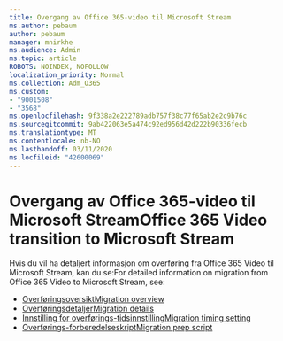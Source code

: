 ```yaml
---
title: Overgang av Office 365-video til Microsoft Stream
ms.author: pebaum
author: pebaum
manager: mnirkhe
ms.audience: Admin
ms.topic: article
ROBOTS: NOINDEX, NOFOLLOW
localization_priority: Normal
ms.collection: Adm_O365
ms.custom:
- "9001508"
- "3568"
ms.openlocfilehash: 9f338a2e222789adb757f38c77f65ab2e2c9b76c
ms.sourcegitcommit: 9ab422063e5a474c92ed956d42d222b90336fecb
ms.translationtype: MT
ms.contentlocale: nb-NO
ms.lasthandoff: 03/11/2020
ms.locfileid: "42600069"
---
```

# <a name="office-365-video-transition-to-microsoft-stream"></a><span data-ttu-id="fcca4-102">Overgang av Office 365-video til Microsoft Stream</span><span class="sxs-lookup"><span data-stu-id="fcca4-102">Office 365 Video transition to Microsoft Stream</span></span>

<span data-ttu-id="fcca4-103">Hvis du vil ha detaljert informasjon om overføring fra Office 365 Video til Microsoft Stream, kan du se:</span><span class="sxs-lookup"><span data-stu-id="fcca4-103">For detailed information on migration from Office 365 Video to Microsoft Stream, see:</span></span>

- [<span data-ttu-id="fcca4-104">Overføringsoversikt</span><span class="sxs-lookup"><span data-stu-id="fcca4-104">Migration overview</span></span>](https://docs.microsoft.com/stream/migrate-from-office-365)
- [<span data-ttu-id="fcca4-105">Overføringsdetaljer</span><span class="sxs-lookup"><span data-stu-id="fcca4-105">Migration details</span></span>](https://docs.microsoft.com/stream/migration-experience)
- [<span data-ttu-id="fcca4-106">Innstilling for overførings-tidsinnstilling</span><span class="sxs-lookup"><span data-stu-id="fcca4-106">Migration timing setting</span></span>](https://docs.microsoft.com/stream/migration-o365video-timing-setting)
- [<span data-ttu-id="fcca4-107">Overførings-forberedelseskript</span><span class="sxs-lookup"><span data-stu-id="fcca4-107">Migration prep script</span></span>](https://docs.microsoft.com/stream/migration-o365video-prep)
